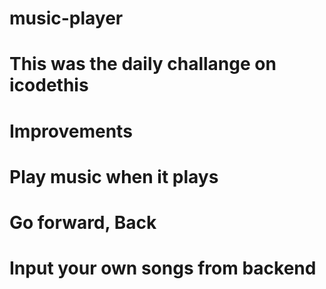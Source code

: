 # music-player
# This was the daily challange on icodethis 

# Improvements 
# Play music when it plays 
# Go forward, Back 
# Input your own songs from backend 
